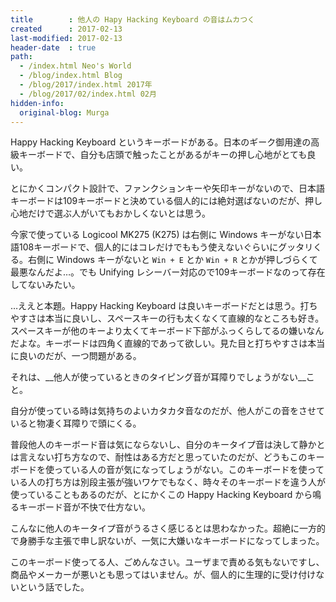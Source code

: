 ```yaml
---
title        : 他人の Hapy Hacking Keyboard の音はムカつく
created      : 2017-02-13
last-modified: 2017-02-13
header-date  : true
path:
  - /index.html Neo's World
  - /blog/index.html Blog
  - /blog/2017/index.html 2017年
  - /blog/2017/02/index.html 02月
hidden-info:
  original-blog: Murga
---
```


Happy Hacking Keyboard というキーボードがある。日本のギーク御用達の高級キーボードで、自分も店頭で触ったことがあるがキーの押し心地がとても良い。

とにかくコンパクト設計で、ファンクションキーや矢印キーがないので、日本語キーボードは109キーボードと決めている個人的には絶対選ばないのだが、押し心地だけで選ぶ人がいてもおかしくないとは思う。

今家で使っている Logicool MK275 (K275) は右側に Windows キーがない日本語108キーボードで、個人的にはコレだけでももう使えないぐらいにグッタリくる。右側に Windows キーがないと `Win + E` とか `Win + R` とかが押しづらくて最悪なんだよ…。でも Unifying レシーバー対応ので109キーボードなのって存在してないみたい。

…ええと本題。Happy Hacking Keyboard は良いキーボードだとは思う。打ちやすさは本当に良いし、スペースキーの行も太くなくて直線的なところも好き。スペースキーが他のキーより太くてキーボード下部がふっくらしてるの嫌いなんだよな。キーボードは四角く直線的であって欲しい。見た目と打ちやすさは本当に良いのだが、一つ問題がある。

それは、__他人が使っているときのタイピング音が耳障りでしょうがない__こと。

自分が使っている時は気持ちのよいカタカタ音なのだが、他人がこの音をさせていると物凄く耳障りで頭にくる。

普段他人のキーボード音は気にならないし、自分のキータイプ音は決して静かとは言えない打ち方なので、耐性はある方だと思っていたのだが、どうもこのキーボードを使っている人の音が気になってしょうがない。このキーボードを使っている人の打ち方は別段主張が強いワケでもなく、時々そのキーボードを違う人が使っていることもあるのだが、とにかくこの Happy Hacking Keyboard から鳴るキーボード音が不快で仕方ない。

こんなに他人のキータイプ音がうるさく感じるとは思わなかった。超絶に一方的で身勝手な主張で申し訳ないが、一気に大嫌いなキーボードになってしまった。

このキーボード使ってる人、ごめんなさい。ユーザまで責める気もないですし、商品やメーカーが悪いとも思ってはいません。が、個人的に生理的に受け付けないという話でした。
